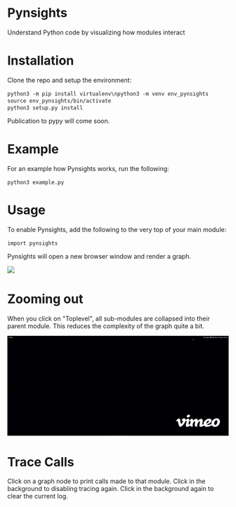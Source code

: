 # Pynsights

Understand Python code by visualizing how modules interact

# Installation

Clone the repo and setup the environment:

```
python3 -m pip install virtualenv\npython3 -m venv env_pynsights
source env_pynsights/bin/activate
python3 setup.py install
```

Publication to pypy will come soon.

# Example

For an example how Pynsights works, run the following:

```
python3 example.py 
```

# Usage

To enable Pynsights, add the following to the very top of your main module:

```
import pynsights
```

Pynsights will open a new browser window and render a graph.

<img src="https://github.com/laffra/pynsights/blob/main/images/Ikke.gif">

# Zooming out

When you click on "Toplevel", all sub-modules are collapsed into their
parent module. This reduces the complexity of the graph quite a bit.

![Tracing toplevel modules using Pynsights](images/ikke-toplevel.gif)

# Trace Calls

Click on a graph node to print calls made to that module. 
Click in the background to disabling tracing again. 
Click in the background again to clear the current log.
